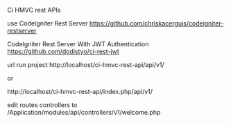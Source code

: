 Ci HMVC rest APIs

use 
CodeIgniter Rest Server
https://github.com/chriskacerguis/codeigniter-restserver

CodeIgniter Rest Server With JWT Authentication
https://github.com/dodistyo/ci-rest-jwt

url  run project
http://localhost/ci-hmvc-rest-api/api/v1/

or

http://localhost/ci-hmvc-rest-api/index.php/api/v1/


edit routes controllers to
/Application/modules/api/controllers/v1/welcome.php